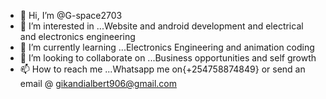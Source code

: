 - 👋 Hi, I’m @G-space2703
- 👀 I’m interested in ...Website and android development and electrical and electronics engineering 
- 🌱 I’m currently learning ...Electronics Engineering and animation coding
- 💞️ I’m looking to collaborate on ...Business opportunities and self growth
- 📫 How to reach me ...Whatsapp me on{+254758874849} or send an email @ gikandialbert906@gmail.com

<!---
G-space2703/G-space2703 is a ✨ special ✨ repository because its `README.md` (this file) appears on your GitHub profile.
You can click the Preview link to take a look at your changes.
--->
